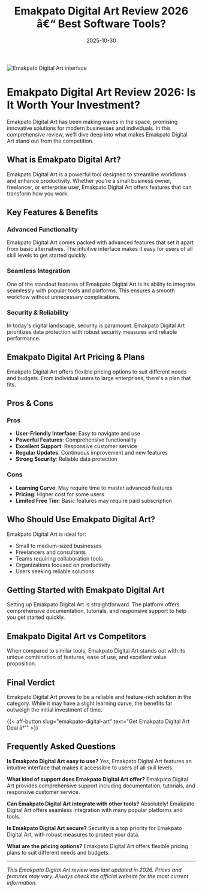 ﻿---
title: "Emakpato Digital Art Review 2026 â€“ Best Software Tools?"
date: 2025-10-30
draft: false
rating: 4.8
category: "Software Tools"
tags: ["software-tools", "review", "2026"]
description: "Comprehensive Emakpato Digital Art review 2026. Discover if this  tool is the best choice for your needs."
keywords: "emakpato-digital-art, Emakpato Digital Art, review, software tools, 2026, best software tools"
image: "https://images.unsplash.com/photo-1555949963-aa79dcee981c?w=800&h=400&fit=crop&crop=center"
---

![Emakpato Digital Art interface](https://images.unsplash.com/photo-1555949963-aa79dcee981c?w=800&h=400&fit=crop&crop=center)

# Emakpato Digital Art Review 2026: Is It Worth Your Investment?

Emakpato Digital Art has been making waves in the  space, promising innovative solutions for modern businesses and individuals. In this comprehensive review, we'll dive deep into what makes Emakpato Digital Art stand out from the competition.

## What is Emakpato Digital Art?

Emakpato Digital Art is a powerful  tool designed to streamline workflows and enhance productivity. Whether you're a small business owner, freelancer, or enterprise user, Emakpato Digital Art offers features that can transform how you work.

## Key Features & Benefits

### Advanced Functionality
Emakpato Digital Art comes packed with advanced features that set it apart from basic alternatives. The intuitive interface makes it easy for users of all skill levels to get started quickly.

### Seamless Integration
One of the standout features of Emakpato Digital Art is its ability to integrate seamlessly with popular tools and platforms. This ensures a smooth workflow without unnecessary complications.

### Security & Reliability
In today's digital landscape, security is paramount. Emakpato Digital Art prioritizes data protection with robust security measures and reliable performance.

## Emakpato Digital Art Pricing & Plans

Emakpato Digital Art offers flexible pricing options to suit different needs and budgets. From individual users to large enterprises, there's a plan that fits.

## Pros & Cons

### Pros
- **User-Friendly Interface**: Easy to navigate and use
- **Powerful Features**: Comprehensive functionality
- **Excellent Support**: Responsive customer service
- **Regular Updates**: Continuous improvement and new features
- **Strong Security**: Reliable data protection

### Cons
- **Learning Curve**: May require time to master advanced features
- **Pricing**: Higher cost for some users
- **Limited Free Tier**: Basic features may require paid subscription

## Who Should Use Emakpato Digital Art?

Emakpato Digital Art is ideal for:
- Small to medium-sized businesses
- Freelancers and consultants
- Teams requiring collaboration tools
- Organizations focused on productivity
- Users seeking reliable  solutions

## Getting Started with Emakpato Digital Art

Setting up Emakpato Digital Art is straightforward. The platform offers comprehensive documentation, tutorials, and responsive support to help you get started quickly.

## Emakpato Digital Art vs Competitors

When compared to similar tools, Emakpato Digital Art stands out with its unique combination of features, ease of use, and excellent value proposition.

## Final Verdict

Emakpato Digital Art proves to be a reliable and feature-rich solution in the  category. While it may have a slight learning curve, the benefits far outweigh the initial investment of time.

{{< aff-button slug="emakpato-digital-art" text="Get Emakpato Digital Art Deal â†’" >}}

## Frequently Asked Questions

**Is Emakpato Digital Art easy to use?**
Yes, Emakpato Digital Art features an intuitive interface that makes it accessible to users of all skill levels.

**What kind of support does Emakpato Digital Art offer?**
Emakpato Digital Art provides comprehensive support including documentation, tutorials, and responsive customer service.

**Can Emakpato Digital Art integrate with other tools?**
Absolutely! Emakpato Digital Art offers seamless integration with many popular platforms and tools.

**Is Emakpato Digital Art secure?**
Security is a top priority for Emakpato Digital Art, with robust measures to protect your data.

**What are the pricing options?**
Emakpato Digital Art offers flexible pricing plans to suit different needs and budgets.

---

*This Emakpato Digital Art review was last updated in 2026. Prices and features may vary. Always check the official website for the most current information.*
